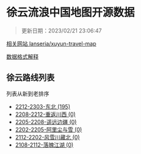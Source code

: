 # 徐云流浪中国地图开源数据

> 更新日期：2023/02/21 23:06:47

[相关网站 lanseria/xuyun-travel-map](https://xuyun-map.netlify.app/)

[数据格式解释](./src/types.ts)


## 徐云路线列表

列表从新到老排序

* [2212-2303-东北 (195)](2212-2303-dongbei/raw/)
* [2208-2212-重返川西 (0)](2208-2212-chuanxi/raw)
* [2205-2208-遥远边疆 (0)](2205-2208-xinjiang/raw/)
* [2202-2205-阿里尘与雪 (0)](2202-2205-ali/raw/)
* [2112-2202-风雪川藏北 (0)](2112-2202-chuanzang/raw/)
* [2108-2112-落魄江湖 (0)](2108-2112-first/raw/)
